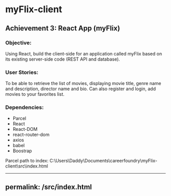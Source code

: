 # myFlix-client

## Achievement 3: React App (myFlix)

### Objective: 
Using React, build the client-side for an application called myFlix based on its existing server-side code (REST API and database).

### User Stories: 
To be able to retrieve the list of movies, displaying movie title, genre name and description, director name and bio. Can also register and login, add movies to your favorites list.

### Dependencies: 
- Parcel 
- React 
- React-DOM
- react-router-dom
- axios
- babel
- Boostrap

Parcel path to index: C:\Users\Daddy\Documents\careerfoundry\myFlix-client\src\index.html

---
permalink: /src/index.html
---
